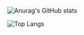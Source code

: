 ![Anurag's GitHub stats](https://github-readme-stats.vercel.app/api?username=SandrZeus&show_icons=true&theme=nightowl)

![Top Langs](https://github-readme-stats.vercel.app/api/top-langs/?username=SandrZeus&langs_count=8&layout=donut&theme=nightowl)

